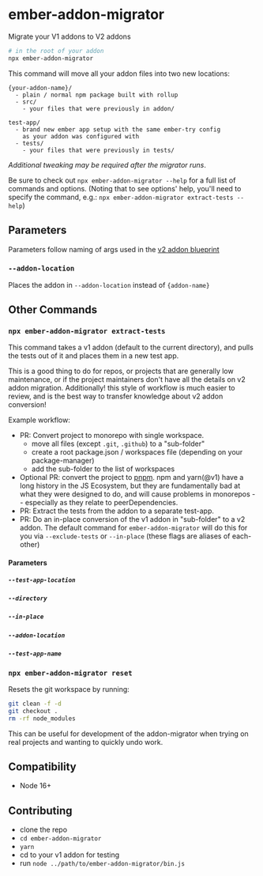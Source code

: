 # ember-addon-migrator

Migrate your V1 addons to V2 addons

```bash
# in the root of your addon
npx ember-addon-migrator
```

This command will move all your addon files into two new locations:
```
{your-addon-name}/
  - plain / normal npm package built with rollup
  - src/
    - your files that were previously in addon/

test-app/
  - brand new ember app setup with the same ember-try config
    as your addon was configured with
  - tests/
    - your files that were previously in tests/
```

_Additional tweaking may be required after the migrator runs_.

Be sure to check out `npx ember-addon-migrator --help` for a full list of commands and options.
(Noting that to see options' help, you'll need to specify the command, e.g.: `npx ember-addon-migrator extract-tests --help`)

## Parameters

Parameters follow naming of args used in the [v2 addon blueprint](https://github.com/embroider-build/addon-blueprint)

### `--addon-location`

Places the addon in `--addon-location` instead of `{addon-name}`

## Other Commands 

### `npx ember-addon-migrator extract-tests`

This command takes a v1 addon (default to the current directory), 
and pulls the tests out of it and places them in a new test app.

This is a good thing to do for repos, or projects that are generally low maintenance, 
or if the project maintainers don't have all the details on v2 addon migration.
Additionally! this style of workflow is much easier to review, and is the best way to transfer
knowledge about v2 addon conversion!

Example workflow:

- PR: Convert project to monorepo with single workspace.
  - move all files (except `.git`, `.github`) to a "sub-folder"
  - create a root package.json / workspaces file (depending on your package-manager)
  - add the sub-folder to the list of workspaces
- Optional PR: convert the project to [pnpm](https://pnpm.io/).
  npm and yarn(@v1) have a long history in the JS Ecosystem, but they are fundamentally bad at what they were designed to do, and will cause problems in monorepos -- especially as they relate to peerDependencies.
- PR: Extract the tests from the addon to a separate test-app.
- PR: Do an in-place conversion of the v1 addon in "sub-folder" to a v2 addon. 
  The default command for `ember-addon-migrator` will do this for you via `--exclude-tests` or `--in-place` (these flags are aliases of each-other)
  

#### Parameters 

##### `--test-app-location`

##### `--directory`

##### `--in-place`

##### `--addon-location`

##### `--test-app-name`



### `npx ember-addon-migrator reset`

Resets the git workspace by running:
```bash 
git clean -f -d 
git checkout .
rm -rf node_modules
```

This can be useful for development of the addon-migrator when trying on real projects and wanting to quickly undo work.

## Compatibility

 - Node 16+

## Contributing

 - clone the repo
 - `cd ember-addon-migrator`
 - `yarn`
 - cd to your v1 addon for testing
 - run `node ../path/to/ember-addon-migrator/bin.js`

